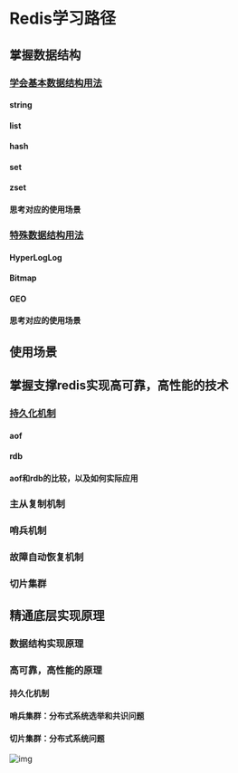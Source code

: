 # Redis学习路径

## 掌握数据结构

### [学会基本数据结构用法](https://ggball.top/pages/0d1608/)

#### string
#### list
#### hash
#### set
#### zset
#### 思考对应的使用场景

### [特殊数据结构用法](https://pdai.tech/md/db/nosql-redis/db-redis-data-type-special.html)
#### HyperLogLog
#### Bitmap
#### GEO
#### 思考对应的使用场景

## 使用场景

## 掌握支撑redis实现高可靠，高性能的技术
### [持久化机制](https://ggball.top/pages/039a2c/#aof%E6%9C%BA%E5%88%B6)
#### aof
#### rdb
#### aof和rdb的比较，以及如何实际应用

### 主从复制机制
### 哨兵机制
### 故障自动恢复机制
### 切片集群


## 精通底层实现原理
### 数据结构实现原理
### 高可靠，高性能的原理
#### 持久化机制
#### 哨兵集群：分布式系统选举和共识问题
#### 切片集群：分布式系统问题



![img](https://kaito-blog-1253469779.cos.ap-beijing.myqcloud.com/2020/09/15996549004998.jpg)



